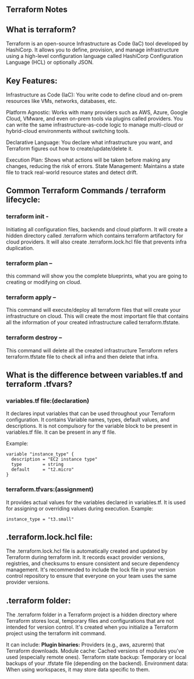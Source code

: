 ## Terraform Notes
## What is terraform?
Terraform is an open-source Infrastructure as Code (IaC) tool developed by HashiCorp. It allows you to define, provision, and manage infrastructure using a high-level configuration language called HashiCorp Configuration Language (HCL) or optionally JSON.

## Key Features:
Infrastructure as Code (IaC): You write code to define cloud and on-prem resources like VMs, networks, databases, etc.

Platform Agnostic: Works with many providers such as AWS, Azure, Google Cloud, VMware, and even on-prem tools via plugins called providers. You can write the same infrastructure-as-code logic to manage multi-cloud or hybrid-cloud environments without switching tools.

Declarative Language: You declare what infrastructure you want, and Terraform figures out how to create/update/delete it.

Execution Plan: Shows what actions will be taken before making any changes, reducing the risk of errors.
State Management: Maintains a state file to track real-world resource states and detect drift.

## Common Terraform Commands / terraform lifecycle: 
### terraform init -
 Initiating all configuration files, backends and cloud platform.
It will create a hidden directory called .terraform which contains terraform artifactory for cloud providers.
It will also create .terraform.lock.hcl file that prevents infra duplication.
### terraform plan – 
this command will show you the complete blueprints, what you are going to creating or modifying on cloud.
### terraform apply – 
This command will execute/deploy all terraform files that will create your infrastructure on cloud.
This will create the most important file that contains all the information of your created infrastructure called terraform.tfstate.
### terraform destroy – 
This command will delete all the created infrastructure
Terraform refers terraform.tfstate file to check all infra and then delete that infra.

## What is the difference between variables.tf and terraform .tfvars?
### variables.tf file:(declaration)
It declares input variables that can be used throughout your Terraform configuration.
It contains Variable names, types, default values, and descriptions.
It is not compulsory for the variable block to be present in variables.tf file. It can be present in any tf file. 

Example:
```hcl
variable "instance_type" {
  description = "EC2 instance type"
  type        = string
  default     = "t2.micro"
}
```
### terraform.tfvars:(assignment)
It provides actual values for the variables declared in variables.tf.
It is used for assigning or overriding values during execution.
Example:
```hcl
instance_type = "t3.small"
```

## .terraform.lock.hcl file:
The .terraform.lock.hcl file is automatically created and updated by Terraform during terraform init. It records exact provider versions, registries, and checksums to ensure consistent and secure dependency management.
It's recommended to include the lock file in your version control repository to ensure that everyone on your team uses the same provider versions. 

## .terraform folder:
The .terraform folder in a Terraform project is a hidden directory where Terraform stores local, temporary files and configurations that are not intended for version control. It's created when you initialize a Terraform project using the terraform init command.

It can include:
<b>Plugin binaries:</b> Providers (e.g., aws, azurerm) that Terraform downloads.
Module cache: Cached versions of modules you've used (especially remote ones).
Terraform state backup: Temporary or local backups of your .tfstate file (depending on the backend).
Environment data: When using workspaces, it may store data specific to them.

